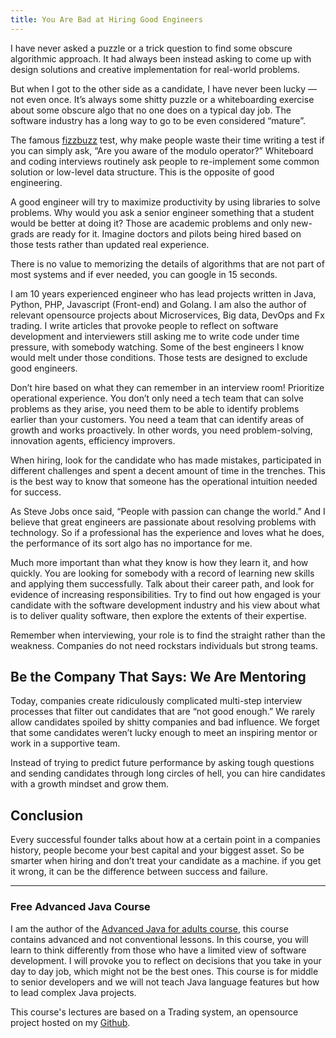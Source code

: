 ```yaml
---
title: You Are Bad at Hiring Good Engineers
---
```


I have never asked a puzzle or a trick question to find some obscure algorithmic approach. It had always been instead asking to come up with design solutions and creative implementation for real-world problems.

But when I got to the other side as a candidate, I have never been lucky — not even once. It’s always some shitty puzzle or a whiteboarding exercise about some obscure algo that no one does on a typical day job. The software industry has a long way to go to be even considered “mature”.

The famous [fizzbuzz](https://wiki.c2.com/?FizzBuzzTest) test, why make people waste their time writing a test if you can simply ask, “Are you aware of the modulo operator?” Whiteboard and coding interviews routinely ask people to re-implement some common solution or low-level data structure. This is the opposite of good engineering.

A good engineer will try to maximize productivity by using libraries to solve problems. Why would you ask a senior engineer something that a student would be better at doing it? Those are academic problems and only new-grads are ready for it. Imagine doctors and pilots being hired based on those tests rather than updated real experience.

There is no value to memorizing the details of algorithms that are not part of most systems and if ever needed, you can google in 15 seconds.

I am 10 years experienced engineer who has lead projects written in Java, Python, PHP, Javascript (Front-end) and Golang. I am also the author of relevant opensource projects about Microservices, Big data, DevOps and Fx trading. I write articles that provoke people to reflect on software development and interviewers still asking me to write code under time pressure, with somebody watching. Some of the best engineers I know would melt under those conditions. Those tests are designed to exclude good engineers.


Don’t hire based on what they can remember in an interview room! Prioritize operational experience. You don’t only need a tech team that can solve problems as they arise, you need them to be able to identify problems earlier than your customers. You need a team that can identify areas of growth and works proactively. In other words, you need problem-solving, innovation agents, efficiency improvers.

When hiring, look for the candidate who has made mistakes, participated in different challenges and spent a decent amount of time in the trenches. This is the best way to know that someone has the operational intuition needed for success.

As Steve Jobs once said, “People with passion can change the world.” And I believe that great engineers are passionate about resolving problems with technology. So if a professional has the experience and loves what he does, the performance of its sort algo has no importance for me.

Much more important than what they know is how they learn it, and how quickly. You are looking for somebody with a record of learning new skills and applying them successfully. Talk about their career path, and look for evidence of increasing responsibilities. Try to find out how engaged is your candidate with the software development industry and his view about what is to deliver quality software, then explore the extents of their expertise.

Remember when interviewing, your role is to find the straight rather than the weakness. Companies do not need rockstars individuals but strong teams.

## Be the Company That Says: We Are Mentoring
Today, companies create ridiculously complicated multi-step interview processes that filter out candidates that are “not good enough.” We rarely allow candidates spoiled by shitty companies and bad influence. We forget that some candidates weren’t lucky enough to meet an inspiring mentor or work in a supportive team.

Instead of trying to predict future performance by asking tough questions and sending candidates through long circles of hell, you can hire candidates with a growth mindset and grow them.

## Conclusion
Every successful founder talks about how at a certain point in a companies history, people become your best capital and your biggest asset. So be smarter when hiring and don’t treat your candidate as a machine. if you get it wrong, it can be the difference between success and failure.

---

### Free Advanced Java Course
I am the author of the [Advanced Java for adults course](https://www.udemy.com/course/advanced-java-for-adults), this course contains advanced and not conventional lessons. In this course, you will learn to think differently from those who have a limited view of software development. I will provoke you to reflect on decisions that you take in your day to day job, which might not be the best ones. This course is for middle to senior developers and we will not teach Java language features but how to lead complex Java projects.

This course's lectures are based on a Trading system, an opensource project hosted on my [Github](https://github.com/apssouza22/trading-system).
